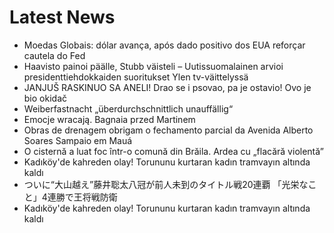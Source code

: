 # Latest News
-  Moedas Globais: dólar avança, após dado positivo dos EUA reforçar cautela do Fed
-  Haavisto painoi päälle, Stubb väisteli – Uutissuomalainen arvioi presidenttiehdokkaiden suoritukset Ylen tv-väittelyssä
-  JANJUŠ RASKINUO SA ANELI! Drao se i psovao, pa je ostavio! Ovo je bio okidač
-  Weiberfastnacht „überdurchschnittlich unauffällig“
-  Emocje wracają. Bagnaia przed Martinem
-  Obras de drenagem obrigam o fechamento parcial da Avenida Alberto Soares Sampaio em Mauá
-  O cisternă a luat foc într-o comună din Brăila. Ardea cu „flacără violentă”
-  Kadıköy'de kahreden olay! Torununu kurtaran kadın tramvayın altında kaldı
-  ついに“大山越え”藤井聡太八冠が前人未到のタイトル戦20連覇 「光栄なこと」4連勝で王将戦防衛
-  Kadıköy'de kahreden olay! Torununu kurtaran kadın tramvayın altında kaldı
